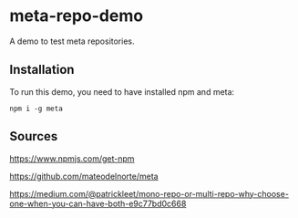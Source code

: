 # meta-repo-demo
A demo to test meta repositories.

## Installation
To run this demo, you need to have installed npm and meta:
```
npm i -g meta
```

## Sources
https://www.npmjs.com/get-npm

https://github.com/mateodelnorte/meta

https://medium.com/@patrickleet/mono-repo-or-multi-repo-why-choose-one-when-you-can-have-both-e9c77bd0c668
